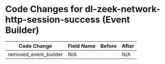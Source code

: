# Code Changes for dl-zeek-network-http-session-success (Event Builder)

| Code Change | Field Name | Before | After |
|-------------|------------|--------|-------|
| removed_event_builder | N/A |  | N/A |